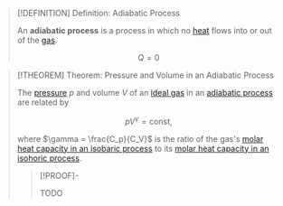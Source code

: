 >[!DEFINITION] Definition: Adiabatic Process
>
>An **adiabatic process** is a process in which no [heat](../../Heat.md) flows into or out of the [gas](../Kinetic-Molecular%20Model%20of%20an%20Ideal%20Gas.md).
>
>$$Q = 0$$
>

>[!THEOREM] Theorem: Pressure and Volume in an Adiabatic Process
>
>The [pressure](../../../Mechanics/Fluid%20Mechanics/Pressure%20in%20a%20fluid.md) $p$ and volume $V$ of an [ideal gas](../Kinetic-Molecular%20Model%20of%20an%20Ideal%20Gas.md) in an [adiabatic process](Ideal%20Gases%20in%20Adiabatic%20Processes.md) are related by
>
>$$pV^\gamma = \text{const},$$
>
>where $\gamma = \frac{C_p}{C_V}$ is the ratio of the gas's [molar heat capacity in an isobaric process](Ideal%20Gases%20in%20Isobaric%20Processes.md) to its [molar heat capacity in an isohoric process](Ideal%20Gases%20in%20Isohoric%20Processes.md).
>
>>[!PROOF]-
>>
>>TODO
>>
>